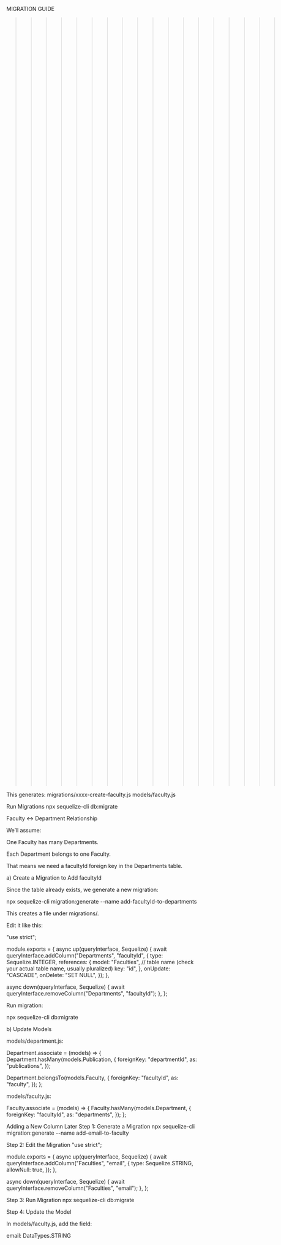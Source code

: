 MIGRATION GUIDE

> > > > > > > > > > > > > > > > > > > Create Models & Migrations <<<<<<<<<<<<<<<<<
> > > > > > > > > > > > > > > > > > > Faculty Table
> > > > > > > > > > > > > > > > > > > npx sequelize-cli model:generate --name Faculty --attributes name:string

This generates:
migrations/xxxx-create-faculty.js
models/faculty.js

Run Migrations
npx sequelize-cli db:migrate

Faculty ↔ Department Relationship

We’ll assume:

One Faculty has many Departments.

Each Department belongs to one Faculty.

That means we need a facultyId foreign key in the Departments table.

a) Create a Migration to Add facultyId

Since the table already exists, we generate a new migration:

npx sequelize-cli migration:generate --name add-facultyId-to-departments

This creates a file under migrations/.

Edit it like this:

"use strict";

module.exports = {
async up(queryInterface, Sequelize) {
await queryInterface.addColumn("Departments", "facultyId", {
type: Sequelize.INTEGER,
references: {
model: "Faculties", // table name (check your actual table name, usually pluralized)
key: "id",
},
onUpdate: "CASCADE",
onDelete: "SET NULL",
});
},

async down(queryInterface, Sequelize) {
await queryInterface.removeColumn("Departments", "facultyId");
},
};

Run migration:

npx sequelize-cli db:migrate

b) Update Models

models/department.js:

Department.associate = (models) => {
Department.hasMany(models.Publication, {
foreignKey: "departmentId",
as: "publications",
});

Department.belongsTo(models.Faculty, {
foreignKey: "facultyId",
as: "faculty",
});
};

models/faculty.js:

Faculty.associate = (models) => {
Faculty.hasMany(models.Department, {
foreignKey: "facultyId",
as: "departments",
});
};

Adding a New Column Later
Step 1: Generate a Migration
npx sequelize-cli migration:generate --name add-email-to-faculty

Step 2: Edit the Migration
"use strict";

module.exports = {
async up(queryInterface, Sequelize) {
await queryInterface.addColumn("Faculties", "email", {
type: Sequelize.STRING,
allowNull: true,
});
},

async down(queryInterface, Sequelize) {
await queryInterface.removeColumn("Faculties", "email");
},
};

Step 3: Run Migration
npx sequelize-cli db:migrate

Step 4: Update the Model

In models/faculty.js, add the field:

email: DataTypes.STRING
